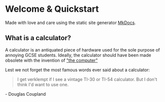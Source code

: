 # Welcome & Quickstart

Made with love and care using the static site generator [MkDocs](http://mkdocs.org).

## What is a calculator?
A calculator is an antiquated piece of hardware used for the sole purpose of annoying GCSE students.
Ideally, the calculator should have been made obsolete with the invention of ["the computer"](https://en.wikipedia.org/wiki/Tim_Berners-Lee)

Lest we not forget the most famous words ever said about a calculator:
 > I get verklempt if I see a vintage TI-30 or TI-54 calculator. But I don't think I'd want to use one.

\- Douglas Coupland